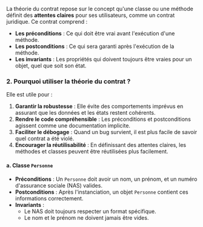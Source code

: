 La théorie du contrat repose sur le concept qu'une classe ou une méthode définit des **attentes claires** pour ses utilisateurs, comme un contrat juridique. Ce contrat comprend :

- **Les préconditions** : Ce qui doit être vrai avant l'exécution d'une méthode.
- **Les postconditions** : Ce qui sera garanti après l'exécution de la méthode.
- **Les invariants** : Les propriétés qui doivent toujours être vraies pour un objet, quel que soit son état.
### **2. Pourquoi utiliser la théorie du contrat ?**

Elle est utile pour :

1. **Garantir la robustesse** : Elle évite des comportements imprévus en assurant que les données et les états restent cohérents.
2. **Rendre le code compréhensible** : Les préconditions et postconditions agissent comme une documentation implicite.
3. **Faciliter le débogage** : Quand un bug survient, il est plus facile de savoir quel contrat a été violé.
4. **Encourager la réutilisabilité** : En définissant des attentes claires, les méthodes et classes peuvent être réutilisées plus facilement.

#### a. **Classe `Personne`**

- **Préconditions** : Un `Personne` doit avoir un nom, un prénom, et un numéro d'assurance sociale (NAS) valides.
- **Postconditions** : Après l'instanciation, un objet `Personne` contient ces informations correctement.
- **Invariants** :
    - Le NAS doit toujours respecter un format spécifique.
    - Le nom et le prénom ne doivent jamais être vides.